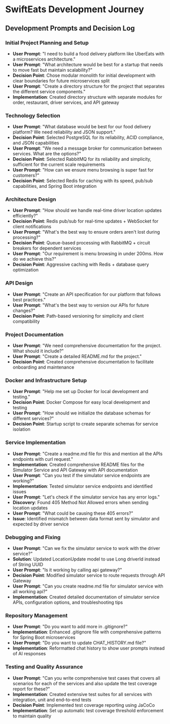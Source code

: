 # SwiftEats Development Journey

## Development Prompts and Decision Log

### Initial Project Planning and Setup

- **User Prompt**: "I need to build a food delivery platform like UberEats with a microservices architecture."
- **User Prompt**: "What architecture would be best for a startup that needs to move fast but maintain scalability?"
- **Decision Point**: Chose modular monolith for initial development with clear boundaries for future microservices split
- **User Prompt**: "Create a directory structure for the project that separates the different service components."
- **Implementation**: Created directory structure with separate modules for order, restaurant, driver services, and API gateway

### Technology Selection

- **User Prompt**: "What database would be best for our food delivery platform? We need reliability and JSON support."
- **Decision Point**: Selected PostgreSQL for its reliability, ACID compliance, and JSON capabilities
- **User Prompt**: "We need a message broker for communication between services. What are the options?"
- **Decision Point**: Selected RabbitMQ for its reliability and simplicity, sufficient for the current scale requirements
- **User Prompt**: "How can we ensure menu browsing is super fast for customers?"
- **Decision Point**: Selected Redis for caching with its speed, pub/sub capabilities, and Spring Boot integration

### Architecture Design

- **User Prompt**: "How should we handle real-time driver location updates efficiently?"
- **Decision Point**: Redis pub/sub for real-time updates + WebSocket for client notifications
- **User Prompt**: "What's the best way to ensure orders aren't lost during processing?"
- **Decision Point**: Queue-based processing with RabbitMQ + circuit breakers for dependent services
- **User Prompt**: "Our requirement is menu browsing in under 200ms. How do we achieve this?"
- **Decision Point**: Aggressive caching with Redis + database query optimization

### API Design

- **User Prompt**: "Create an API specification for our platform that follows best practices."
- **User Prompt**: "What's the best way to version our APIs for future changes?"
- **Decision Point**: Path-based versioning for simplicity and client compatibility

### Project Documentation

- **User Prompt**: "We need comprehensive documentation for the project. What should it include?"
- **User Prompt**: "Create a detailed README.md for the project."
- **Decision Point**: Created comprehensive documentation to facilitate onboarding and maintenance

### Docker and Infrastructure Setup

- **User Prompt**: "Help me set up Docker for local development and testing."
- **Decision Point**: Docker Compose for easy local development and testing
- **User Prompt**: "How should we initialize the database schemas for different services?"
- **Decision Point**: Startup script to create separate schemas for service isolation

### Service Implementation

- **User Prompt**: "Create a readme.md file for this and mention all the APIs endpoints with curl request."
- **Implementation**: Created comprehensive README files for the Simulator Service and API Gateway with API documentation
- **User Prompt**: "Can you test if the simulator service endpoints are working?"
- **Implementation**: Tested simulator service endpoints and identified issues
- **User Prompt**: "Let's check if the simulator service has any error logs."
- **Discovery**: Found 405 Method Not Allowed errors when sending location updates
- **User Prompt**: "What could be causing these 405 errors?"
- **Issue**: Identified mismatch between data format sent by simulator and expected by driver service

### Debugging and Fixing

- **User Prompt**: "Can we fix the simulator service to work with the driver service?"
- **Solution**: Updated LocationUpdate model to use Long driverId instead of String UUID
- **User Prompt**: "Is it working by calling api gateway?"
- **Decision Point**: Modified simulator service to route requests through API Gateway
- **User Prompt**: "Can you create readme.md file for simulator service with all working api?"
- **Implementation**: Created detailed documentation of simulator service APIs, configuration options, and troubleshooting tips

### Repository Management

- **User Prompt**: "Do you want to add more in .gitignore?"
- **Implementation**: Enhanced .gitignore file with comprehensive patterns for Spring Boot microservices
- **User Prompt**: "Do you want to update CHAT_HISTORY.md file?"
- **Implementation**: Reformatted chat history to show user prompts instead of AI responses

### Testing and Quality Assurance

- **User Prompt**: "Can you write comprehensive test cases that covers all scenarios for each of the services and also update the test coverage report for these?"
- **Implementation**: Created extensive test suites for all services with integration, unit and end-to-end tests
- **Decision Point**: Implemented test coverage reporting using JaCoCo
- **Implementation**: Set up automatic test coverage threshold enforcement to maintain quality
